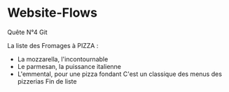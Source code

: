 # Website-Flows
Quête N°4 Git

La liste des Fromages à PIZZA :
- La mozzarella, l'incontournable
- Le parmesan, la puissance italienne
- L'emmental, pour une pizza fondant
C'est un classique des menus des pizzerias
Fin de liste
